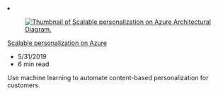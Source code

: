 <!-- This file is automatically generated by build/architectures/build_index.py. Any updates will be lost. -->

<!-- markdownlint-disable MD033 -->

<li class="grid-item item-column" data-categories="AI + Machine Learning Featured ">
<article class="card">
    <div class="card-header has-margin-bottom-none" aria-hidden="true">
        <figure class="image diagram has-height-175 has-overflow-hidden level">
            <a href="/azure/architecture/example-scenario/ai/scalable-personalization-with-content-based-recommendation-system"><img src="/azure/architecture/browse/thumbs/scalable-personalization.png" class="diagram" alt="Thumbnail of Scalable personalization on Azure Architectural Diagram." data-linktype="relative-path"></a>
        </figure>
    </div>
    <div class="card-content">
        <a class="card-content-title has-margin-top-none" href="/azure/architecture/example-scenario/ai/scalable-personalization-with-content-based-recommendation-system">
            <p>Scalable personalization on Azure</p>
        </a>
        <ul class="card-content-metadata">
            <li>5/31/2019</li>
            <li>6 min read</li>
        </ul>
        <p class="card-content-description">Use machine learning to automate content-based personalization for customers.</p>
        <div class="bottom-to-top-fade is-hidden-mobile"></div>
    </div>
</article>
</li>

